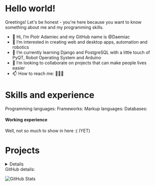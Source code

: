 # Hello world!

Greetings! Let's be honest - you're here because you want to know something about me and my programming skills.

- 👋 Hi, I’m Piotr Adamiec and my GitHub name is @Daemiac
- 👀 I’m interested in creating web and desktop apps, automation and robotics
- 🌱 I’m currently learning Django and PostgreSQL with a little touch of PyQT, Robot Operating System and Arduino
- 💞️ I’m looking to collaborate on projects that can make people lives easier
- 📫 How to reach me: :construction::construction::construction:

# Skills and experience

Programming languages:
Frameworks:
Markup languages:
Databases:

<h4>Working experience</h4>
Well, not so much to show in here :( (YET)

# Projects

<details>
    <h4>List of my projects in chronological order</h4>
</details>

<summary>GitHub details:</summary>
<p>
    <img alt = "GitHub Stats" src="https://github-readme-stats.vercel.app/api?username=Daemiac&count_private=true&show_icons=true?&theme=tokyonight&hide=issues&icon_color=000000&hide_border=true&title_color=5391FE&text_color=555">
</p>

<!---
Daemiac/Daemiac is a ✨ special ✨ repository because its `README.md` (this file) appears on your GitHub profile.
You can click the Preview link to take a look at your changes.
--->

